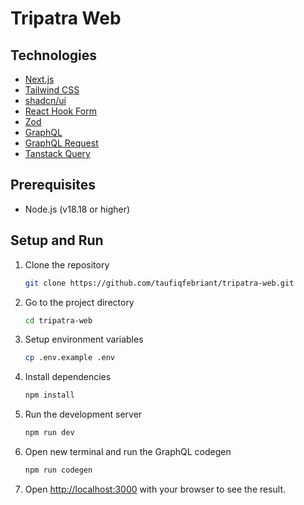 # Tripatra Web

## Technologies

- [Next.js](https://nextjs.org/)
- [Tailwind CSS](https://tailwindcss.com/)
- [shadcn/ui](https://ui.shadcn.com/)
- [React Hook Form](https://react-hook-form.com/)
- [Zod](https://zod.dev/)
- [GraphQL](https://graphql.org/)
- [GraphQL Request](https://github.com/jasonkuhrt/graphql-request)
- [Tanstack Query](https://tanstack.com/query/latest)

## Prerequisites

- Node.js (v18.18 or higher)

## Setup and Run

1. Clone the repository

   ```bash
   git clone https://github.com/taufiqfebriant/tripatra-web.git
   ```

2. Go to the project directory

   ```bash
   cd tripatra-web
   ```

3. Setup environment variables

   ```bash
   cp .env.example .env
   ```

4. Install dependencies

   ```bash
   npm install
   ```

5. Run the development server

   ```bash
   npm run dev
   ```

6. Open new terminal and run the GraphQL codegen

   ```bash
   npm run codegen
   ```

7. Open [http://localhost:3000](http://localhost:3000) with your browser to see the result.
